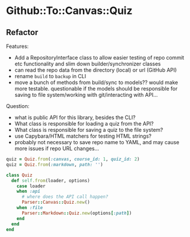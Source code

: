 # Github::To::Canvas::Quiz

## Refactor

Features:

- Add a RepositoryInterface class to allow easier testing of repo commit etc
  functionality and slim down builder/synchronizer classes
- can read the repo data from the directory (local) or url (GitHub API)
- rename `build` to `backup` in CLI
- move a bunch of methods from build/sync to models?? would make more testable.
  questionable if the models should be responsible for saving to file
  system/working with git/interacting with API...

Question:

- what is public API for this library, besides the CLI?
- What class is responsible for loading a quiz from the API?
- What class is responsible for saving a quiz to the file system?
- use Capybara/HTML matchers for testing HTML strings?
- probably not necessary to save repo name to YAML, and may cause more issues
  if repo URL changes...

```rb
quiz = Quiz.from(:canvas, course_id: 1, quiz_id: 2)
quiz = Quiz.from(:markdown, path: '')

class Quiz
  def self.from(loader, options)
    case loader
    when :api
      # where does the API call happen?
      Parser::Canvas::Quiz.new()
    when :file
      Parser::Markdown::Quiz.new(options[:path])
    end
  end
end
```
